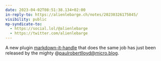 ```yaml
---
date: 2023-04-02T08:51:38.134+02:00
in-reply-to: https://alienlebarge.ch/notes/20230326175845/
visibility: public
mp-syndicate-to:
  - https://social.lol/@alienlebarge
  - https://twitter.com/alienlebarge
---
```

A new plugin [markdown-it-handle](https://www.npmjs.com/package/markdown-it-handle) that does the same job has just been released by the mighty @paulrobertlloyd@micro.blog.
